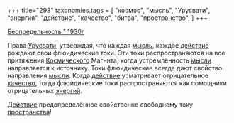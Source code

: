 +++
title="293"
taxonomies.tags = [
 "космос",
 "мысль",
 "Урусвати",
 "энергия",
 "действие",
 "качество",
 "битва",
 "пространство",
]
+++

[Беспредельность 1 1930г](/agni/1930)

Права [Урусвати](/tags/Урусвати), утверждая, что каждая [мысль](/tags/мысль), каждое [действие](/tags/действие) рождают свои флюидические токи. Эти токи распространяются на все притяжения [Космического](/tags/космос) Магнита, когда устремлённость [мысли](/tags/мысль) направляется к источнику. Токи флюидические всегда дают свойство направления [мысли](/tags/мысль). Когда [действие](/tags/действие) усматривает отрицательное [качество](/tags/качество), тогда флюидические токи распространяются как помощники отрицательных [энергий](/tags/энергия).   

[Действие](/tags/действие) предопределённое свойственно свободному току [пространства](/tags/битва)!